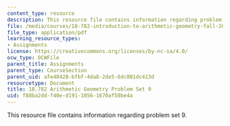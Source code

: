 ```yaml
---
content_type: resource
description: This resource file contains information regarding problem set 9.
file: /media/courses/18-782-introduction-to-arithmetic-geometry-fall-2013/f88ba2ddf40ed19110561670af50be4a_MIT18_782F13_pset9.pdf
file_type: application/pdf
learning_resource_types:
- Assignments
license: https://creativecommons.org/licenses/by-nc-sa/4.0/
ocw_type: OCWFile
parent_title: Assignments
parent_type: CourseSection
parent_uid: afe48428-bfbf-4da8-2de5-6dc801dc413d
resourcetype: Document
title: 18.782 Arithmetic Geometry Problem Set 9
uid: f88ba2dd-f40e-d191-1056-1670af50be4a
---
```

This resource file contains information regarding problem set 9.